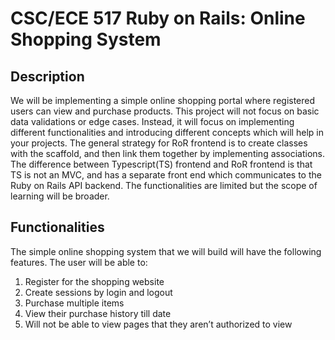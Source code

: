 # CSC/ECE 517 Ruby on Rails: Online Shopping System

## Description

We will be implementing a simple online shopping portal where registered users can view and purchase products. This project will not focus on basic data validations or edge cases. Instead, it will focus on implementing different functionalities and introducing different concepts which will help in your projects. The general strategy for RoR frontend is to create classes with the scaffold, and then link them together by implementing associations. The difference between Typescript(TS) frontend and RoR frontend is that TS is not an MVC, and has a separate front end which communicates to the Ruby on Rails API backend. The functionalities are limited but the scope of learning will be broader.

## Functionalities

The simple online shopping system that we will build will have the following features. The user will be able to:

1. Register for the shopping website  
2. Create sessions by login and logout  
3. Purchase multiple items  
4. View their purchase history till date  
5. Will not be able to view pages that they aren’t authorized to view
